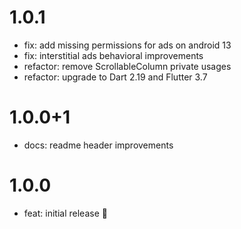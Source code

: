 # 1.0.1

- fix: add missing permissions for ads on android 13
- fix: interstitial ads behavioral improvements
- refactor: remove ScrollableColumn private usages
- refactor: upgrade to Dart 2.19 and Flutter 3.7

# 1.0.0+1

- docs: readme header improvements

# 1.0.0

- feat: initial release 🎉
